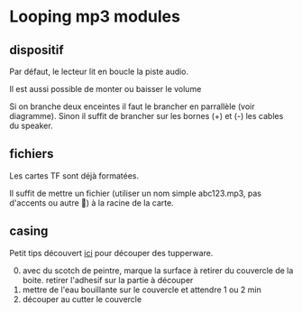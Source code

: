 # Looping mp3 modules

## dispositif

Par défaut, le lecteur lit en boucle la piste audio.

Il est aussi possible de monter ou baisser le volume

Si on branche deux enceintes il faut le brancher en parrallèle (voir diagramme). Sinon il suffit de brancher sur les bornes (+) et (-) les cables du speaker.

## fichiers
Les cartes TF sont déjà formatées.

Il suffit de mettre un fichier (utiliser un nom simple abc123.mp3, pas d'accents ou autre 🙏) à la racine de la carte.


## casing
Petit tips découvert [ici](https://www.youtube.com/watch?v=-ZW3-wjp8WY) pour découper des tupperware.

0. avec du scotch de peintre, marque la surface à retirer du couvercle de la boite. retirer l'adhesif sur la partie à découper
1. mettre de l'eau bouillante sur le couvercle et attendre 1 ou 2 min
2. découper au cutter le couvercle
